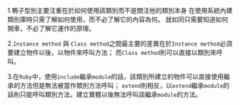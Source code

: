1.鴨子型別主要注重在於如何使用該類別而不是關注他的類別本身
在使用系統內建類別庫時只需了解如何使用，而不必了解它的內容為何。
就如同只需要知道如何開車，不必了解它運作的原理。

2.`Instance method` 與 `Class method`之間最主要的差異在於`Instance method`必須要建立物件以後，以物件來呼叫方法；
而`Class method`則可以直接以類別來呼叫。

3.在`Ruby`中，使用`include`繼承`module`的話，該類別所建立的物件可以直接使用繼承的方法但是無法被當作類別方法呼叫；
`extend`則相反，以`extend`繼承`module`的話則只能呼叫類別方法，建立實體以後無法呼叫該繼承`module`的方法。
